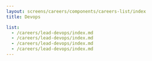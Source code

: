```yaml
---
layout: screens/careers/components/careers-list/index
title: Devops

list:
  - /careers/lead-devops/index.md
  - /careers/lead-devops/index.md
  - /careers/lead-devops/index.md
  - /careers/lead-devops/index.md
---
```

